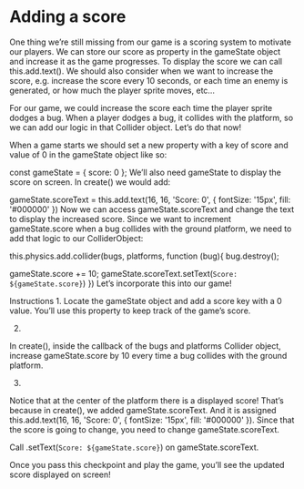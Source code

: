 # Adding a score
One thing we’re still missing from our game is a scoring system to motivate our players. We can store our score as property in the gameState object and increase it as the game progresses. To display the score we can call this.add.text(). We should also consider when we want to increase the score, e.g. increase the score every 10 seconds, or each time an enemy is generated, or how much the player sprite moves, etc…

For our game, we could increase the score each time the player sprite dodges a bug. When a player dodges a bug, it collides with the platform, so we can add our logic in that Collider object. Let’s do that now!

When a game starts we should set a new property with a key of score and value of 0 in the gameState object like so:

const gameState = { score: 0 };
We’ll also need gameState to display the score on screen. In create() we would add:

gameState.scoreText = this.add.text(16, 16, 'Score: 0', { fontSize: '15px', fill: '#000000' })
Now we can access gameState.scoreText and change the text to display the increased score. Since we want to increment gameState.score when a bug collides with the ground platform, we need to add that logic to our ColliderObject:

this.physics.add.collider(bugs, platforms, function (bug){
  bug.destroy();

  gameState.score += 10;
  gameState.scoreText.setText(`Score: ${gameState.score}`)
})
Let’s incorporate this into our game!

Instructions
1.
Locate the gameState object and add a score key with a 0 value. You’ll use this property to keep track of the game’s score.

2.
In create(), inside the callback of the bugs and platforms Collider object, increase gameState.score by 10 every time a bug collides with the ground platform.

3.
Notice that at the center of the platform there is a displayed score! That’s because in create(), we added gameState.scoreText. And it is assigned this.add.text(16, 16, 'Score: 0', { fontSize: '15px', fill: '#000000' }). Since that the score is going to change, you need to change gameState.scoreText.

Call .setText(`Score: ${gameState.score}`) on gameState.scoreText.

Once you pass this checkpoint and play the game, you’ll see the updated score displayed on screen!

